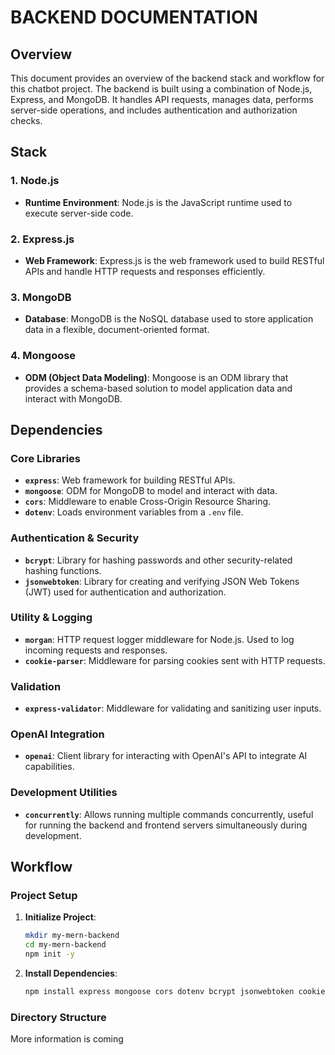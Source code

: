 # BACKEND DOCUMENTATION

## Overview

This document provides an overview of the backend stack and workflow for this chatbot project. The backend is built using a combination of Node.js, Express, and MongoDB. It handles API requests, manages data, performs server-side operations, and includes authentication and authorization checks.

## Stack

### 1. Node.js

- **Runtime Environment**: Node.js is the JavaScript runtime used to execute server-side code.

### 2. Express.js

- **Web Framework**: Express.js is the web framework used to build RESTful APIs and handle HTTP requests and responses efficiently.

### 3. MongoDB

- **Database**: MongoDB is the NoSQL database used to store application data in a flexible, document-oriented format.

### 4. Mongoose

- **ODM (Object Data Modeling)**: Mongoose is an ODM library that provides a schema-based solution to model application data and interact with MongoDB.

## Dependencies

### Core Libraries

- **`express`**: Web framework for building RESTful APIs.
- **`mongoose`**: ODM for MongoDB to model and interact with data.
- **`cors`**: Middleware to enable Cross-Origin Resource Sharing.
- **`dotenv`**: Loads environment variables from a `.env` file.

### Authentication & Security

- **`bcrypt`**: Library for hashing passwords and other security-related hashing functions.
- **`jsonwebtoken`**: Library for creating and verifying JSON Web Tokens (JWT) used for authentication and authorization.

### Utility & Logging

- **`morgan`**: HTTP request logger middleware for Node.js. Used to log incoming requests and responses.
- **`cookie-parser`**: Middleware for parsing cookies sent with HTTP requests.

### Validation

- **`express-validator`**: Middleware for validating and sanitizing user inputs.

### OpenAI Integration

- **`openai`**: Client library for interacting with OpenAI's API to integrate AI capabilities.

### Development Utilities

- **`concurrently`**: Allows running multiple commands concurrently, useful for running the backend and frontend servers simultaneously during development.

## Workflow

### Project Setup

1. **Initialize Project**:

   ```bash
   mkdir my-mern-backend
   cd my-mern-backend
   npm init -y
   ```

2. **Install Dependencies**:
   ```bash
   npm install express mongoose cors dotenv bcrypt jsonwebtoken cookie-parser morgan express-validator openai concurrently
   ```

### Directory Structure

More information is coming
